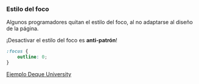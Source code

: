 ### Estilo del foco

Algunos programadores quitan el estilo del foco, al no adaptarse al diseño de la página.

¡Desactivar el estilo del foco es __anti-patrón__!

```css
:focus {
    outline: 0;
}
```

[Ejemplo Deque University](http://dequeuniversity.com)